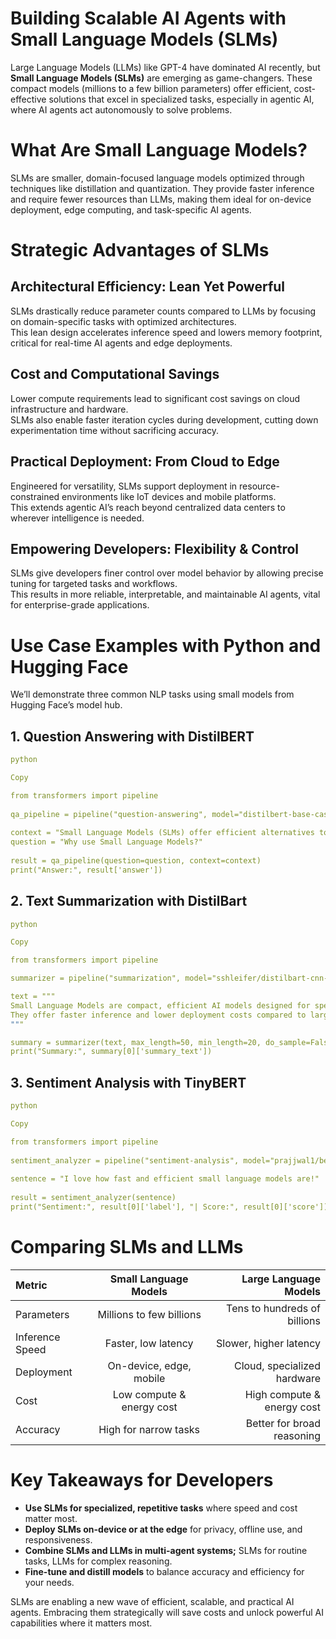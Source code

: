 # **Building Scalable AI Agents with Small Language Models (SLMs)**

Large Language Models (LLMs) like GPT-4 have dominated AI recently, but **Small Language Models (SLMs)** are emerging as game-changers. These compact models (millions to a few billion parameters) offer efficient, cost-effective solutions that excel in specialized tasks, especially in agentic AI, where AI agents act autonomously to solve problems. 

 

# **What Are Small Language Models?** 

SLMs are smaller, domain-focused language models optimized through techniques like distillation and quantization. They provide faster inference and require fewer resources than LLMs, making them ideal for on-device deployment, edge computing, and task-specific AI agents. 


# **Strategic Advantages of SLMs**

## **Architectural Efficiency: Lean Yet Powerful**

SLMs drastically reduce parameter counts compared to LLMs by focusing on domain-specific tasks with optimized architectures.  
 This lean design accelerates inference speed and lowers memory footprint, critical for real-time AI agents and edge deployments.  

 ## **Cost and Computational Savings**

 Lower compute requirements lead to significant cost savings on cloud infrastructure and hardware.  
 SLMs also enable faster iteration cycles during development, cutting down experimentation time without sacrificing accuracy.  


 ## **Practical Deployment: From Cloud to Edge**

 Engineered for versatility, SLMs support deployment in resource-constrained environments like IoT devices and mobile platforms.  
 This extends agentic AI’s reach beyond centralized data centers to wherever intelligence is needed.  


 ## **Empowering Developers: Flexibility & Control**

 SLMs give developers finer control over model behavior by allowing precise tuning for targeted tasks and workflows.  
 This results in more reliable, interpretable, and maintainable AI agents, vital for enterprise-grade applications.  


 # **Use Case Examples with Python and Hugging Face**

 We’ll demonstrate three common NLP tasks using small models from Hugging Face’s model hub. 

 ## **1. Question Answering with DistilBERT**

```yaml 
python 

Copy 

from transformers import pipeline 
 
qa_pipeline = pipeline("question-answering", model="distilbert-base-cased-distilled-squad") 
 
context = "Small Language Models (SLMs) offer efficient alternatives to large models." 
question = "Why use Small Language Models?" 
 
result = qa_pipeline(question=question, context=context) 
print("Answer:", result['answer']) 
```
  
## **2. Text Summarization with DistilBart** 

 ```yaml 
python 

Copy 

from transformers import pipeline 
 
summarizer = pipeline("summarization", model="sshleifer/distilbart-cnn-12-6") 
 
text = """ 
Small Language Models are compact, efficient AI models designed for specific tasks. 
They offer faster inference and lower deployment costs compared to large models. 
""" 
 
summary = summarizer(text, max_length=50, min_length=20, do_sample=False) 
print("Summary:", summary[0]['summary_text']) 
  ```

 

## **3. Sentiment Analysis with TinyBERT** 

```yaml
python 

Copy 

from transformers import pipeline 
 
sentiment_analyzer = pipeline("sentiment-analysis", model="prajjwal1/bert-tiny") 
 
sentence = "I love how fast and efficient small language models are!" 
 
result = sentiment_analyzer(sentence) 
print("Sentiment:", result[0]['label'], "| Score:", result[0]['score']) 
```

# **Comparing SLMs and LLMs**

| Metric          | Small Language Models     | Large Language Models        |
| :-------------- | :-----------------------: | ---------------------------: |
| Parameters      | Millions to few billions  | Tens to hundreds of billions |
| Inference Speed | Faster, low latency       | Slower, higher latency       |
| Deployment      | On-device, edge, mobile   | Cloud, specialized hardware  |
| Cost            | Low compute & energy cost | High compute & energy cost   |
| Accuracy        | High for narrow tasks     | Better for broad reasoning   |

# **Key Takeaways for Developers**

* **Use SLMs for specialized, repetitive tasks** where speed and cost matter most. 
* **Deploy SLMs on-device or at the edge** for privacy, offline use, and responsiveness. 
* **Combine SLMs and LLMs in multi-agent systems;** SLMs for routine tasks, LLMs for complex reasoning. 
* **Fine-tune and distill models** to balance accuracy and efficiency for your needs. 


SLMs are enabling a new wave of efficient, scalable, and practical AI agents. Embracing them strategically will save costs and unlock powerful AI capabilities where it matters most. 